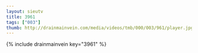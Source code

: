 ```yaml
--- 
layout: sieutv
title: 3961
tags: ["003"]
thumb: http://drainmainvein.com/media/videos/tmb/000/003/961/player.jpg
---
```

{% include drainmainvein key="3961" %} 
